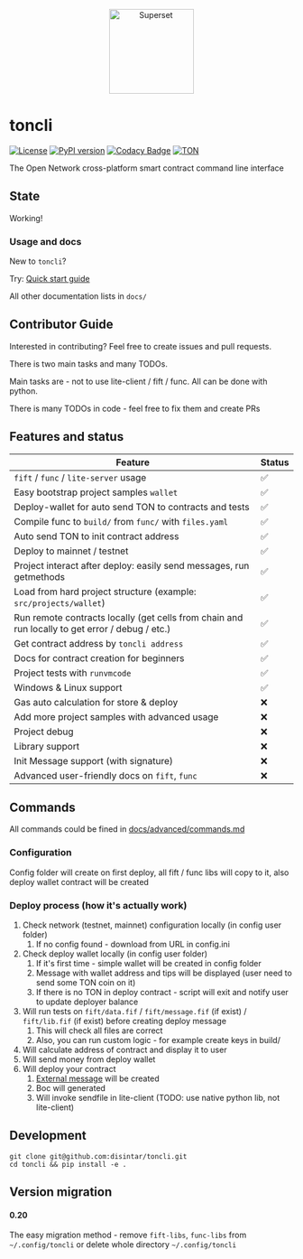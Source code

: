 <p align="center">
   <a href="https://disintar.io/">
       <img
        src="https://raw.githubusercontent.com/disintar/toncli/master/docs/images/logo.png"
        alt="Superset"
        height="150"
      />
   </a>
</p>

# toncli

[![License](https://img.shields.io/badge/License-Apache%202.0-blue.svg)](https://opensource.org/licenses/Apache-2.0)
[![PyPI version](https://badge.fury.io/py/toncli.svg)](https://github.com/disintar/toncli)
[![Codacy Badge](https://app.codacy.com/project/badge/Grade/8f4acbbba3a743f992062c377c48c675)](https://www.codacy.com/gh/disintar/toncli/dashboard?utm_source=github.com&amp;utm_medium=referral&amp;utm_content=disintar/toncli&amp;utm_campaign=Badge_Grade)
[![TON](https://img.shields.io/badge/%F0%9F%92%8E-TON-green)](https://ton.org)

The Open Network cross-platform smart contract command line interface

## State

Working!

### Usage and docs
New to `toncli`?

Try: [Quick start guide](/docs/quick_starat_guide.md)

All other documentation lists in `docs/`

## Contributor Guide

Interested in contributing? Feel free to create issues and pull requests.

There is two main tasks and many TODOs.

Main tasks are - not to use lite-client / fift / func. All can be done with python.

There is many TODOs in code - feel free to fix them and create PRs

## Features and status

| Feature                                                                                         | Status |
|-------------------------------------------------------------------------------------------------|-----|
| `fift` / `func` / `lite-server` usage                                                           | ✅   |
| Easy bootstrap project samples `wallet`                                                         | ✅   |
| Deploy-wallet for auto send TON to contracts and tests                                          | ✅   |
| Compile func to `build/` from `func/` with `files.yaml`                                         | ✅   |
| Auto send TON to init contract address                                                          | ✅   |
| Deploy to mainnet / testnet                                                                     | ✅   |
| Project interact after deploy: easily send messages, run getmethods                             | ✅   |
| Load from hard project structure (example: `src/projects/wallet`)                               | ✅   |
| Run remote contracts locally (get cells from chain and run locally to get error / debug / etc.) | ✅   |
| Get contract address by `toncli address`                                                        | ✅    |
| Docs for contract creation for beginners                                                        | ✅    |
| Project tests with `runvmcode`                                                                  | ✅    |
| Windows & Linux support                                                                         | ✅    |
| Gas auto calculation for store & deploy                                                         | ❌   |
| Add more project samples with advanced usage                                                    | ❌   |
| Project debug                                                                                   | ❌   |
| Library support                                                                                 | ❌   |
| Init Message support  (with signature)                                                          | ❌   |
| Advanced user-friendly docs on `fift`, `func`                                                   | ❌   |

## Commands

All commands could be fined in [docs/advanced/commands.md](/docs/advanced/commands.md)

### Configuration

Config folder will create on first deploy, all fift / func libs will copy to it, also deploy wallet contract will be
created

### Deploy process (how it's actually work)

1. Check network (testnet, mainnet) configuration locally (in config user folder)
    1. If no config found - download from URL in config.ini
2. Check deploy wallet locally (in config user folder)
    1. If it's first time - simple wallet will be created in config folder
    2. Message with wallet address and tips will be displayed (user need to send some TON coin on it)
    3. If there is no TON in deploy contract - script will exit and notify user to update deployer balance
3. Will run tests on `fift/data.fif` / `fift/message.fif` (if exist) / `fift/lib.fif` (if exist)  before creating deploy
   message
    1. This will check all files are correct
    2. Also, you can run custom logic - for example create keys in build/
4. Will calculate address of contract and display it to user
5. Will send money from deploy wallet
6. Will deploy your contract
    1. [External message](https://gist.github.com/tvorogme/fdb174ac0740b6a52d1dbdf85f4ddc63#file-generate-fif-L113) will
       be created
    2. Boc will generated
    3. Will invoke sendfile in lite-client (TODO: use native python lib, not lite-client)

## Development

```
git clone git@github.com:disintar/toncli.git
cd toncli && pip install -e .
```

## Version migration

#### 0.20

The easy migration method - remove `fift-libs`, `func-libs` from `~/.config/toncli` or delete whole directory `~/.config/toncli`
